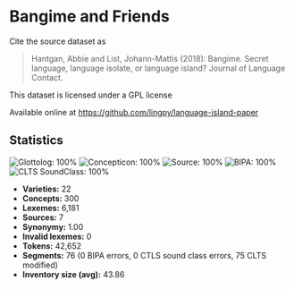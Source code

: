 # Bangime and Friends

Cite the source dataset as

> Hantgan, Abbie and List, Johann-Mattis (2018): Bangime. Secret language, language isolate, or language island? Journal of Language Contact.

This dataset is licensed under a GPL license

Available online at https://github.com/lingpy/language-island-paper

## Statistics


![Glottolog: 100%](https://img.shields.io/badge/Glottolog-100%25-brightgreen.svg "Glottolog: 100%")
![Concepticon: 100%](https://img.shields.io/badge/Concepticon-100%25-brightgreen.svg "Concepticon: 100%")
![Source: 100%](https://img.shields.io/badge/Source-100%25-brightgreen.svg "Source: 100%")
![BIPA: 100%](https://img.shields.io/badge/BIPA-100%25-brightgreen.svg "BIPA: 100%")
![CLTS SoundClass: 100%](https://img.shields.io/badge/CLTS%20SoundClass-100%25-brightgreen.svg "CLTS SoundClass: 100%")

- **Varieties:** 22
- **Concepts:** 300
- **Lexemes:** 6,181
- **Sources:** 7
- **Synonymy:** 1.00
- **Invalid lexemes:** 0
- **Tokens:** 42,652
- **Segments:** 76 (0 BIPA errors, 0 CTLS sound class errors, 75 CLTS modified)
- **Inventory size (avg):** 43.86